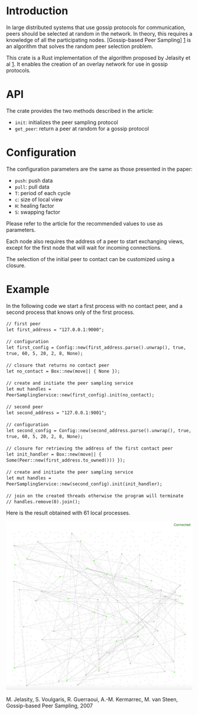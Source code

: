 # Introduction
In large distributed systems that use gossip protocols for communication, peers should be selected at random in the network. In theory, this requires a knowledge of all the participating nodes. [Gossip-based Peer Sampling] [1] is an algorithm that solves the random peer selection problem.

This crate is a Rust implementation of the algorithm proposed by Jelasity et al [1]. It enables the creation of an overlay network for use in gossip protocols.

# API
The crate provides the two methods described in the article:
 - `init`: initializes the peer sampling protocol
 - `get_peer`: return a peer at random for a gossip protocol 

# Configuration
The configuration parameters are the same as those presented in the paper:
 - `push`: push data
 - `pull`: pull data
 - `T`: period of each cycle
 - `c`: size of local view
 - `H`: healing factor
 - `S`: swapping factor
 
Please refer to the article for the recommended values to use as parameters.
 
Each node also requires the address of a peer to start exchanging views, except for the first node that will wait for incoming connections.

The selection of the initial peer to contact can be customized using a closure.

# Example
In the following code we start a first process with no contact peer, and a second process that knows only of the first process.
```
// first peer
let first_address = "127.0.0.1:9000";

// configuration
let first_config = Config::new(first_address.parse().unwrap(), true, true, 60, 5, 20, 2, 8, None);

// closure that returns no contact peer
let no_contact = Box::new(move|| { None });

// create and initiate the peer sampling service
let mut handles = PeerSamplingService::new(first_config).init(no_contact);

// second peer
let second_address = "127.0.0.1:9001";

// configuration
let second_config = Config::new(second_address.parse().unwrap(), true, true, 60, 5, 20, 2, 8, None);

// closure for retrieving the address of the first contact peer
let init_handler = Box::new(move|| { Some(Peer::new(first_address.to_owned())) });

// create and initiate the peer sampling service
let mut handles = PeerSamplingService::new(second_config).init(init_handler);

// join on the created threads otherwise the program will terminate
// handles.remove(0).join();
```
Here is the result obtained with 61 local processes.

![alt text](https://github.com/pouriya-zarbafian/gbps/blob/master/demo.png "Example with 61 local nodes")

[1]: https://infoscience.epfl.ch/record/109297/files/all.pdf
M. Jelasity, S. Voulgaris, R. Guerraoui, A.-M. Kermarrec, M. van Steen, Gossip-based Peer Sampling, 2007